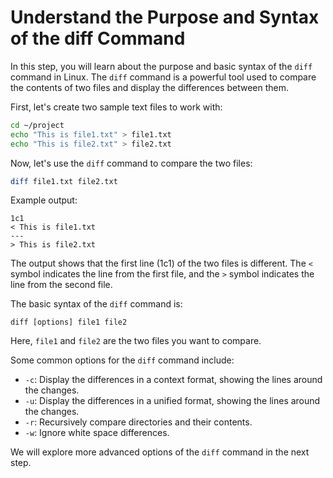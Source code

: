 # Understand the Purpose and Syntax of the diff Command

In this step, you will learn about the purpose and basic syntax of the `diff` command in Linux. The `diff` command is a powerful tool used to compare the contents of two files and display the differences between them.

First, let's create two sample text files to work with:

```bash
cd ~/project
echo "This is file1.txt" > file1.txt
echo "This is file2.txt" > file2.txt
```

Now, let's use the `diff` command to compare the two files:

```bash
diff file1.txt file2.txt
```

Example output:

```
1c1
< This is file1.txt
---
> This is file2.txt
```

The output shows that the first line (1c1) of the two files is different. The `<` symbol indicates the line from the first file, and the `>` symbol indicates the line from the second file.

The basic syntax of the `diff` command is:

```
diff [options] file1 file2
```

Here, `file1` and `file2` are the two files you want to compare.

Some common options for the `diff` command include:

- `-c`: Display the differences in a context format, showing the lines around the changes.
- `-u`: Display the differences in a unified format, showing the lines around the changes.
- `-r`: Recursively compare directories and their contents.
- `-w`: Ignore white space differences.

We will explore more advanced options of the `diff` command in the next step.
